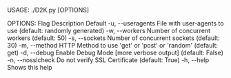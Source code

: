 USAGE: ./D2K.py <url> [OPTIONS]

 OPTIONS:
    Flag           Description                     Default
    -u, --useragents   File with user-agents to use                     (default: randomly generated)
    -w, --workers      Number of concurrent workers                     (default: 50)
    -s, --sockets      Number of concurrent sockets                     (default: 30)
    -m, --method       HTTP Method to use 'get' or 'post'  or 'random'  (default: get)
    -d, --debug        Enable Debug Mode [more verbose output]          (default: False)
    -n, --nosslcheck   Do not verify SSL Certificate                    (default: True)
    -h, --help         Shows this help
